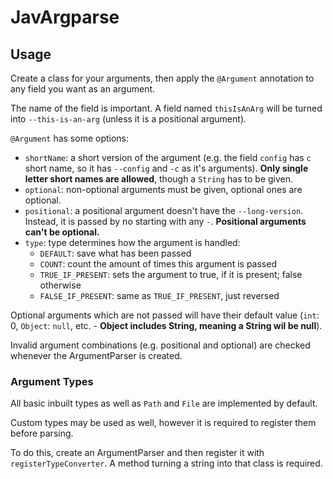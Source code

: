 # JavArgparse

## Usage

Create a class for your arguments, then apply the `@Argument` annotation to any field you want as an argument.

The name of the field is important. A field named `thisIsAnArg` will be turned into `--this-is-an-arg` (unless it is a positional argument).

`@Argument` has some options:

- `shortName`: a short version of the argument (e.g. the field `config` has `c` short name, so it has `--config` and `-c` as it's arguments). **Only single letter short names are allowed**, though a `String` has to be given.
- `optional`: non-optional arguments must be given, optional ones are optional.
- `positional`: a positional argument doesn't have the `--long-version`. Instead, it is passed by no starting with any `-`. **Positional arguments can't be optional.**
- `type`: type determines how the argument is handled:
  - `DEFAULT`: save what has been passed
  - `COUNT`: count the amount of times this argument is passed
  - `TRUE_IF_PRESENT`: sets the argument to true, if it is present; false otherwise
  - `FALSE_IF_PRESENT`: same as `TRUE_IF_PRESENT`, just reversed

Optional arguments which are not passed will have their default value (`int`: 0, `Object`: `null`, etc. - **Object includes String, meaning a String wil be null**).

Invalid argument combinations (e.g. positional and optional) are checked whenever the ArgumentParser is created.

### Argument Types

All basic inbuilt types as well as `Path` and `File` are implemented by default.

Custom types may be used as well, however it is required to register them before parsing.

To do this, create an ArgumentParser and then register it with `registerTypeConverter`. A method turning a string into that class is required.

